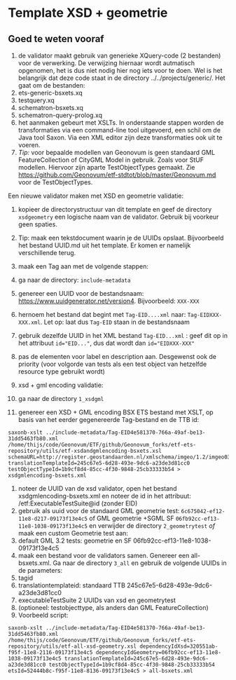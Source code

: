 # Template XSD + geometrie
## Goed te weten vooraf
1. de validator maakt gebruik van generieke XQuery-code (2 bestanden) voor de verwerking. De verwijzing hiernaar wordt autmatisch opgenomen, het is dus niet nodig hier nog iets voor te doen. Wel is het belangrijk dat deze code staat in de directory ../../projects/generic/. Het gaat om de bestanden:
  1. ets-generic-bsxets.xq
  1. testquery.xq
  1. schematron-bsxets.xq
  1. schematron-query-prolog.xq
1. het aanmaken gebeurt met XSLTs. In onderstaande stappen worden de transformaties via een command-line tool uitgevoerd, een schil om de Java tool Saxon. Via een XML editor zijn deze transformaties ook uit te voeren.
1. *Tip:* voor bepaalde modellen van Geonovum is geen standaard GML FeatureCollection of CityGML Model in gebruik. Zoals voor StUF modellen. Hiervoor zijn aparte TestObjectTypes gemaakt. Zie https://github.com/Geonovum/etf-stdtot/blob/master/Geonovum.md voor de TestObjectTypes.

Een nieuwe validator maken met XSD en geometrie validatie:
1. kopieer de directorystructuur van dit template en geef de directory ```xsdgeometry``` een logische naam van de validator. Gebruik bij voorkeur geen spaties.
1. Tip: maak een tekstdocument waarin je de UUIDs opslaat. Bijvoorbeeld het bestand UUID.md uit het template. Er komen er namelijk verschillende terug.
1. maak een Tag aan met de volgende stappen:
  1. ga naar de directory: ```include-metadata```
  1. genereer een UUID voor de bestandsnaam: https://www.uuidgenerator.net/version4. Bijvoorbeeld: ```XXX-XXX```
  1. hernoem het bestand dat begint met ```Tag-EID....xml``` naar: ```Tag-EIDXXX-XXX.xml```. Let op: laat dus ```Tag-EID``` staan in de bestandsnaam
  1. gebruik dezelfde UUID in het XML bestand ```Tag-EID...xml``` : geef dit op in het attribuut ```id="EID..."```, dus dat wordt dan ```id="EIDXXX-XXX"```
  1. pas de elementen voor label en description aan. Desgewenst ook de priority (voor volgorde van tests als een test object van hetzelfde resource type gebruikt wordt)

1. xsd + gml encoding validatie:
  1. ga naar de directory ```1_xsdgml```
  1. genereer een XSD + GML encoding BSX ETS bestand met XSLT, op basis van het eerder gegenereerde Tag-bestand en de TTB id:
  ```
  saxonb-xslt ../include-metadata/Tag-EID4e581370-766a-49af-be13-31dd5463fb80.xml /home/thijs/code/Geonovum/ETF/github/Geonovum_forks/etf-ets-repository/utils/etf-xsdandgmlencoding-bsxets.xsl schemaURL=http://register.geostandaarden.nl/xmlschema/imgeo/1.2/imgeo0301/verticaal/imgeo0301_msg_verticaal.xsd translationTemplateId=245c67e5-6d28-493e-9dc6-a23de3d81cc0 testObjectTypeId=1b9cf8d4-85cc-4f30-9848-25cb33333b54 > xsdgmlencoding-bsxets.xml  
  ```
  1. noteer de UUID van de xsd validator, open het bestand xsdgmlencoding-bsxets.xml en noteer de id in het attribuut: /etf:ExecutableTestSuite@id (zonder EID)
1. gebruik als uuid voor de standaard GML geometrie test: ```6c675042-ef12-11e8-d217-09173f13e4c5``` of GML geometrie +SGML SF ```06fb92cc-ef13-11e8-1038-09173f13e4c5``` en verwijder de directory  ```2_geometrytest``` *of* maak een custom Geometrie test aan:
  1. default GML 3.2 tests: geometrie en SF 06fb92cc-ef13-11e8-1038-09173f13e4c5
1. maak een bestand voor de validators samen. Genereer een all-bsxets.xml. Ga naar de directory ```3_all``` en gebruik de volgende UUIDs in de parameters:
  1. tagid
  1. translationtemplateid: standaard TTB 245c67e5-6d28-493e-9dc6-a23de3d81cc0
  1. executableTestSuite 2 UUIDs van xsd en geometrytest
  1. (optioneel: testobjecttype, als anders dan GML FeatureCollection)
  1. Voorbeeld script:
  ```
  saxonb-xslt ../include-metadata/Tag-EID4e581370-766a-49af-be13-31dd5463fb80.xml /home/thijs/code/Geonovum/ETF/github/Geonovum_forks/etf-ets-repository/utils/etf-all-xsd-geometry.xsl dependencyIdXsd=320551ab-f95f-11e8-2116-09173f13e4c5 dependencyIdGeometry=06fb92cc-ef13-11e8-1038-09173f13e4c5 translationTemplateId=245c67e5-6d28-493e-9dc6-a23de3d81cc0 testObjectTypeId=1b9cf8d4-85cc-4f30-9848-25cb33333b54 etsId=52444b8c-f95f-11e8-8136-09173f13e4c5 > all-bsxets.xml
  ```
